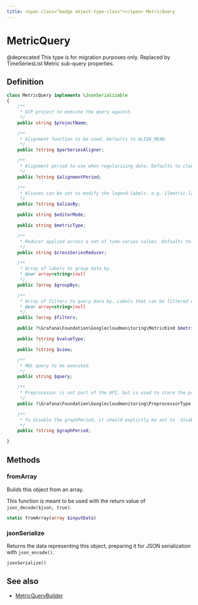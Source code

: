 ```yaml
---
title: <span class="badge object-type-class"></span> MetricQuery
---
```

# <span class="badge object-type-class"></span> MetricQuery

@deprecated This type is for migration purposes only. Replaced by TimeSeriesList Metric sub-query properties.

## Definition

```php
class MetricQuery implements \JsonSerializable
{
    /**
     * GCP project to execute the query against.
     */
    public string $projectName;

    /**
     * Alignment function to be used. Defaults to ALIGN_MEAN.
     */
    public ?string $perSeriesAligner;

    /**
     * Alignment period to use when regularizing data. Defaults to cloud-monitoring-auto.
     */
    public ?string $alignmentPeriod;

    /**
     * Aliases can be set to modify the legend labels. e.g. {{metric.label.xxx}}. See docs for more detail.
     */
    public ?string $aliasBy;

    public string $editorMode;

    public string $metricType;

    /**
     * Reducer applied across a set of time-series values. Defaults to REDUCE_NONE.
     */
    public string $crossSeriesReducer;

    /**
     * Array of labels to group data by.
     * @var array<string>|null
     */
    public ?array $groupBys;

    /**
     * Array of filters to query data by. Labels that can be filtered on are defined by the metric.
     * @var array<string>|null
     */
    public ?array $filters;

    public ?\Grafana\Foundation\Googlecloudmonitoring\MetricKind $metricKind;

    public ?string $valueType;

    public ?string $view;

    /**
     * MQL query to be executed.
     */
    public string $query;

    /**
     * Preprocessor is not part of the API, but is used to store the preprocessor and not affect the UI for the rest of parameters
     */
    public ?\Grafana\Foundation\Googlecloudmonitoring\PreprocessorType $preprocessor;

    /**
     * To disable the graphPeriod, it should explictly be set to 'disabled'.
     */
    public ?string $graphPeriod;

}
```
## Methods

### <span class="badge object-method"></span> fromArray

Builds this object from an array.

This function is meant to be used with the return value of `json_decode($json, true)`.

```php
static fromArray(array $inputData)
```

### <span class="badge object-method"></span> jsonSerialize

Returns the data representing this object, preparing it for JSON serialization with `json_encode()`.

```php
jsonSerialize()
```

## See also

 * <span class="badge builder"></span> [MetricQueryBuilder](./builder-MetricQueryBuilder.md)
